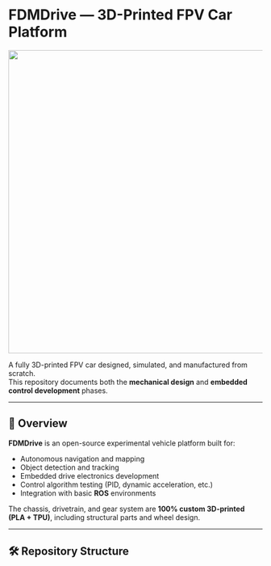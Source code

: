 # FDMDrive — 3D-Printed FPV Car Platform

<img src="docs/images/fpv_car_overview.jpg" width="600">

A fully 3D-printed FPV car designed, simulated, and manufactured from scratch.  
This repository documents both the **mechanical design** and **embedded control development** phases.

---

## 🧩 Overview

**FDMDrive** is an open-source experimental vehicle platform built for:
- Autonomous navigation and mapping
- Object detection and tracking
- Embedded drive electronics development
- Control algorithm testing (PID, dynamic acceleration, etc.)
- Integration with basic **ROS** environments

The chassis, drivetrain, and gear system are **100% custom 3D-printed (PLA + TPU)**, including structural parts and wheel design.

---

## 🛠️ Repository Structure

